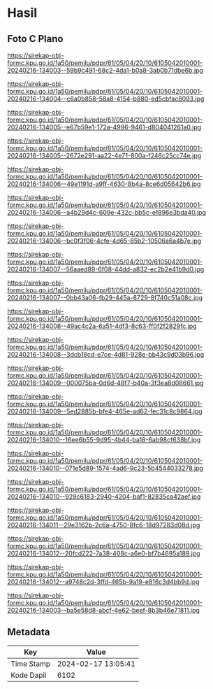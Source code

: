 # Hasil

## Foto C Plano

https://sirekap-obj-formc.kpu.go.id/1a50/pemilu/pdpr/61/05/04/20/10/6105042010001-20240216-134003--59b9c491-68c2-4da1-b0a8-3ab0b71dbe6b.jpg

https://sirekap-obj-formc.kpu.go.id/1a50/pemilu/pdpr/61/05/04/20/10/6105042010001-20240216-134004--c6a0b858-58a8-4154-b880-ed5cbfac8093.jpg

https://sirekap-obj-formc.kpu.go.id/1a50/pemilu/pdpr/61/05/04/20/10/6105042010001-20240216-134005--e67b59e1-172a-4996-9461-d804041261a0.jpg

https://sirekap-obj-formc.kpu.go.id/1a50/pemilu/pdpr/61/05/04/20/10/6105042010001-20240216-134005--2672e291-aa22-4e71-800a-f246c25cc74e.jpg

https://sirekap-obj-formc.kpu.go.id/1a50/pemilu/pdpr/61/05/04/20/10/6105042010001-20240216-134006--49e1191d-a9ff-4630-8b4a-8ce6d05642b6.jpg

https://sirekap-obj-formc.kpu.go.id/1a50/pemilu/pdpr/61/05/04/20/10/6105042010001-20240216-134006--a4b29d4c-609e-432c-bb5c-e1896e3bda40.jpg

https://sirekap-obj-formc.kpu.go.id/1a50/pemilu/pdpr/61/05/04/20/10/6105042010001-20240216-134006--bc0f3f06-4cfe-4d65-85b2-10506a6a4b7e.jpg

https://sirekap-obj-formc.kpu.go.id/1a50/pemilu/pdpr/61/05/04/20/10/6105042010001-20240216-134007--56aaed89-6f08-44dd-a832-ec2b2e41b9d0.jpg

https://sirekap-obj-formc.kpu.go.id/1a50/pemilu/pdpr/61/05/04/20/10/6105042010001-20240216-134007--0bb43a06-fb29-445a-8729-8f740c51a08c.jpg

https://sirekap-obj-formc.kpu.go.id/1a50/pemilu/pdpr/61/05/04/20/10/6105042010001-20240216-134008--49ac4c2a-6a51-4df3-8c63-ff0f2f2829fc.jpg

https://sirekap-obj-formc.kpu.go.id/1a50/pemilu/pdpr/61/05/04/20/10/6105042010001-20240216-134008--3dcb18cd-e7ce-4d81-928e-bb43c9d03b96.jpg

https://sirekap-obj-formc.kpu.go.id/1a50/pemilu/pdpr/61/05/04/20/10/6105042010001-20240216-134009--000075ba-0d6d-48f7-b40a-3f3ea8d08661.jpg

https://sirekap-obj-formc.kpu.go.id/1a50/pemilu/pdpr/61/05/04/20/10/6105042010001-20240216-134009--5ed2885b-bfe4-465e-ad62-fec31c8c9864.jpg

https://sirekap-obj-formc.kpu.go.id/1a50/pemilu/pdpr/61/05/04/20/10/6105042010001-20240216-134010--16ee6b55-9d95-4b44-ba18-6ab98cf638bf.jpg

https://sirekap-obj-formc.kpu.go.id/1a50/pemilu/pdpr/61/05/04/20/10/6105042010001-20240216-134010--071e5d89-1574-4ad6-9c23-5b4544033278.jpg

https://sirekap-obj-formc.kpu.go.id/1a50/pemilu/pdpr/61/05/04/20/10/6105042010001-20240216-134010--929c6183-2940-4204-baf1-82835ca42aef.jpg

https://sirekap-obj-formc.kpu.go.id/1a50/pemilu/pdpr/61/05/04/20/10/6105042010001-20240216-134011--29e3162b-2c6a-4750-8fc6-18d97283d08d.jpg

https://sirekap-obj-formc.kpu.go.id/1a50/pemilu/pdpr/61/05/04/20/10/6105042010001-20240216-134012--20fcd222-7a38-408c-a6e0-bf7b4695a189.jpg

https://sirekap-obj-formc.kpu.go.id/1a50/pemilu/pdpr/61/05/04/20/10/6105042010001-20240216-134012--a9748c2d-3ffd-465b-9a19-e816c3d4bb9d.jpg

https://sirekap-obj-formc.kpu.go.id/1a50/pemilu/pdpr/61/05/04/20/10/6105042010001-20240216-134003--ba5e58d8-abcf-4e62-beef-8b3b46e71811.jpg


## Metadata

| Key        | Value               |
| ---------- | ------------------- |
| Time Stamp | 2024-02-17 13:05:41 |
| Kode Dapil | 6102                |



